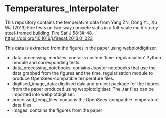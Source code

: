 # Temperatures_Interpolater
This repository contains the temperature data from Yang ZN, Dong YL, Xu WJ (2013) Fire tests on two-way concrete slabs in a full-scale multi-storey steel-framed building. Fire Saf J 58:38–48. https://doi.org/10.1016/j.firesaf.2013.01.023

This data is extracted from the figures in the paper using webplotdigitizer. 

- data_processing_modules: contains custom 'time_regularisation' Python module and corresponding tests.
- data_processing_notebooks: contains Jupyter notebooks that use the data grabbed from the figures and the time_regularisation module to produce OpenSees-compatible temperature files.
- digitised_image_data: digitised data and project package for the figures from the paper produced using webplotdigitiser. The .tar files can be imported into webplotdigitiser.
- processed_temp_files: contains the OpenSees-compatible temperature data files.
- images: contains the figures from the paper
